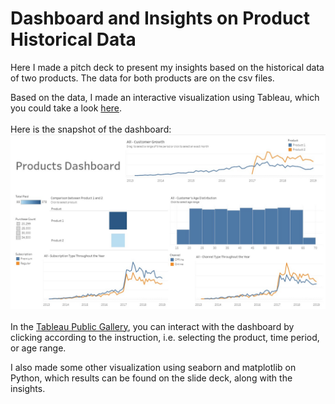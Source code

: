 # Dashboard and Insights on Product Historical Data
Here I made a pitch deck to present my insights based on the historical data of two products. 
The data for both products are on the csv files.

Based on the data, I made an interactive visualization using Tableau, which you could take a look <a href="https://public.tableau.com/app/profile/chandira.irina/viz/ProductHistoricalData/ProductHistoricalData">here</a>. 
<br><br>
Here is the snapshot of the dashboard:
<img src="TableauDashboard.jpg">
<br>
<br>
In the <a href="https://public.tableau.com/app/profile/chandira.irina/viz/ProductHistoricalData/ProductHistoricalData">Tableau Public Gallery</a>, you can interact with the dashboard by clicking according to the instruction, i.e. selecting the product, time period, or age range.

I also made some other visualization using seaborn and matplotlib on Python, which results can be found on the slide deck, along with the insights.
